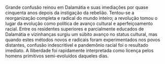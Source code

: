 ﻿Grande confusão reinou em Dalamátia e suas  imediações por quase cinquenta anos depois da instigação da rebelião. Tentou-se a reorganização completa e radical do mundo inteiro; a revolução tomou o lugar da evolução como política de avanço cultural e aperfeiçoamento racial. Entre os residentes superiores e parcialmente educados de Dalamátia e vizinhanças surgiu um súbito avanço no status cultural, mas quando estes métodos novos e radicais foram experimentados nos povos distantes, confusão indescritível e pandemônio racial foi o resultado imediato. A lliberdade foi rapidamente interpretada como licença pelos homens primitivos semi-evoluídos daqueles dias.